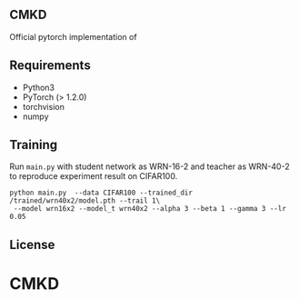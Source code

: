 ## CMKD
Official pytorch implementation of []()

## Requirements
- Python3
- PyTorch (> 1.2.0)
- torchvision
- numpy


## Training
Run ```main.py``` with student network as WRN-16-2 and teacher as WRN-40-2 to reproduce experiment result on CIFAR100.
```
python main.py  --data CIFAR100 --trained_dir /trained/wrn40x2/model.pth --trail 1\
 --model wrn16x2 --model_t wrn40x2 --alpha 3 --beta 1 --gamma 3 --lr 0.05
```

## License

# CMKD
